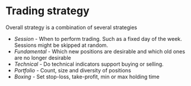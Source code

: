 # Trading strategy

Overall strategy is a combination of several strategies

 - *Session* - When to perform trading. Such as a fixed day of the week. Sessions might be skipped at random.
 - *Fundamental* - Which new positions are desirable and which old ones are no longer desirable
 - *Technical* - Do technical indicators support buying or selling.
 - *Portfolio* - Count, size and diversity of positions
 - *Boxing* - Set stop-loss, take-profit, min or max holding time
